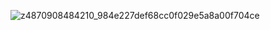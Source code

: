 ![z4870908484210_984e227def68cc0f029e5a8a00f704ce](https://github.com/lamson098/gardenwolrd/assets/145956509/0bb81ea2-1630-4e97-b0a9-aa7bdcb623da)
